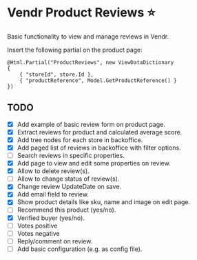 # Vendr Product Reviews :star:

Basic functionality to view and manage reviews in Vendr.

Insert the following partial on the product page:

```
@Html.Partial("ProductReviews", new ViewDataDictionary
{
    { "storeId", store.Id },
    { "productReference", Model.GetProductReference() }
})
```

## TODO

- [x] Add example of basic review form on product page.
- [x] Extract reviews for product and calculated average score.
- [x] Add tree nodes for each store in backoffice.
- [x] Add paged list of reviews in backoffice with filter options.
- [ ] Search reviews in specific properties.
- [x] Add page to view and edit some properties on review.
- [x] Allow to delete review(s).
- [ ] Allow to change status of review(s).
- [x] Change review UpdateDate on save.
- [x] Add email field to review.
- [x] Show product details like sku, name and image on edit page.
- [ ] Recommend this product (yes/no).
- [x] Verified buyer (yes/no).
- [ ] Votes positive
- [ ] Votes negative
- [ ] Reply/comment on review.
- [ ] Add basic configuration (e.g. as config file).
